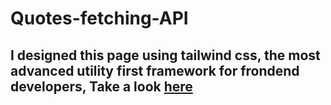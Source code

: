 # Quotes-fetching-API
## I designed this page using tailwind css, the most advanced utility first framework for frondend developers, Take a look [here](https://quotes-web-api.firebaseapp.com)
